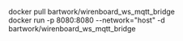 docker pull bartwork/wirenboard_ws_mqtt_bridge   
docker run -p 8080:8080 --network="host" -d bartwork/wirenboard_ws_mqtt_bridge   
